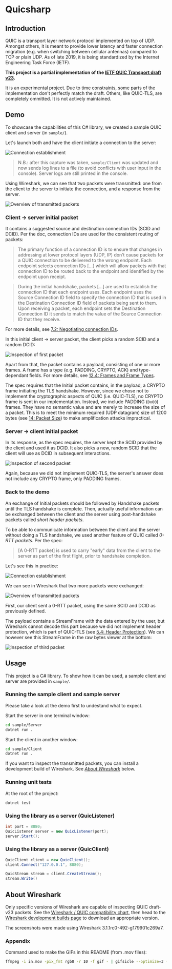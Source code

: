 # Quicsharp

## Introduction

QUIC is a transport layer network protocol implemented on top of UDP. Amongst others, it is meant to provide lower latency and faster connection migration (e.g. when switching between cellular antennas) compared to TCP or plain UDP. As of late 2019, it is being standardized by the Internet Engineering Task Force (IETF).

**This project is a partial implementation of the [IETF QUIC Transport draft v23](https://datatracker.ietf.org/doc/draft-ietf-quic-transport/23/).**

It is an experimental project. Due to time constraints, some parts of the implementation don't perfectly match the draft. Others, like QUIC-TLS, are completely ommitted. It is not actively maintained.

## Demo

To showcase the capabilities of this C# library, we created a sample QUIC client and server (in `sample/`).

Let's launch both and have the client initiate a connection to the server:

![Connection establishment](media/connection-establishment.gif)

> N.B.: after this capture was taken, `sample/Client` was updated and now sends log lines to a file (to avoid conflicts with user input in the console). Server logs are still printed in the console.

Using Wireshark, we can see that two packets were transmitted: one from the client to the server to initiate the connection, and a response from the server.

![Overview of transmitted packets](media/wireshark-overview-1.png)

### Client -> server initial packet

It contains a suggested source and destination connection IDs (SCID and DCID). Per the doc, connection IDs are used for the consistent routing of packets:

> The primary function of a connection ID is to ensure that changes in
> addressing at lower protocol layers (UDP, IP) don’t cause packets for
> a QUIC connection to be delivered to the wrong endpoint. Each
> endpoint selects connection IDs [...] which will allow packets with
> that connection ID to be routed back to the endpoint and identified
> by the endpoint upon receipt.

> During the initial handshake, packets [...] are
> used to establish the connection ID that each endpoint uses. Each
> endpoint uses the Source Connection ID field to specify the
> connection ID that is used in the Destination Connection ID field of
> packets being sent to them. Upon receiving a packet, each endpoint
> sets the Destination Connection ID it sends to match the value of the
> Source Connection ID that they receive.

For more details, see [7.2: Negotiating connection IDs](https://tools.ietf.org/html/draft-ietf-quic-transport-23#section-7.2).

In this initial client -> server packet, the client picks a random SCID and a random DCID:

![Inspection of first packet](media/wireshark-packet-1.png)

Apart from that, the packet contains a payload, consisting of one or more frames. A frame has a type (e.g. PADDING, CRYPTO, ACK) and type-dependant fields. For more details, see [12.4: Frames and Frame Types](https://tools.ietf.org/html/draft-ietf-quic-transport-23#section-12.4).

The spec requires that the Initial packet contains, in the payload, a CRYPTO frame initiating the TLS handshake. However, since we chose not to implement the cryptographic aspects of QUIC (i.e. QUIC-TLS), no CRYPTO frame is sent in our implementation. Instead, we include PADDING (`0x00`) frames. They have no semantic value and are merely to increase the size of a packet. This is to meet the minimum required (UDP datagram) size of 1200 bytes (see [14: Packet Size](https://tools.ietf.org/html/draft-ietf-quic-transport-23#section-14)) to make amplification attacks impractical.

### Server -> client initial packet

In its response, as the spec requires, the server kept the SCID provided by the client and used it as DCID.
It also picks a new, random SCID that the client will use as DCID in subsequent interactions.

![Inspection of second packet](media/wireshark-packet-2.png)

Again, because we did not implement QUIC-TLS, the server's answer does not include any CRYPTO frame, only PADDING frames.

### Back to the demo

An exchange of Initial packets should be followed by Handshake packets until the TLS handshake is complete. Then, actually useful information can be exchanged between the client and the server using post-handshake packets called _short header packets_.

To be able to communicate information between the client and the server without doing a TLS handshake, we used another feature of QUIC called _0-RTT packets_. Per the spec:

> [A 0-RTT packet] is used to carry "early"
> data from the client to the server as part of the first flight, prior
> to handshake completion.

Let's see this in practice:

![Connection establishment](media/0-RTT-exchange.gif)

We can see in Wireshark that two more packets were exchanged:

![Overview of transmitted packets](media/wireshark-overview-2.png)

First, our client sent a 0-RTT packet, using the same SCID and DCID as previously defined.

The payload contains a StreamFrame with the data entered by the user, but Wireshark cannot decode this part because we did not implement header protection, which is part of QUIC-TLS (see [5.4: Header Protection](https://tools.ietf.org/html/draft-ietf-quic-tls-23#section-5.4)). We can however see this StreamFrame in the raw bytes viewer at the bottom:

![Inspection of third packet](media/wireshark-packet-3.png)

## Usage

This project is a C# library. To show how it can be used, a sample client and server are provided in `sample/`.

### Running the sample client and sample server

Please take a look at the demo first to undestand what to expect.

Start the server in one terminal window:

```sh
cd sample/Server
dotnet run .
```

Start the client in another window:

```sh
cd sample/Client
dotnet run .
```

If you want to inspect the transmitted packets, you can install a development build of Wireshark. See _[About Wireshark](about-wireshark)_ below.

### Running unit tests

At the root of the project:

```sh
dotnet test
```

### Using the library as a server (QuicListener)

```csharp
int port = 8880;
QuicListener server = new QuicListener(port);
server.Start();
```

### Using the library as a server (QuicClient)

```csharp
QuicClient client = new QuicClient();
client.Connect("127.0.0.1", 8880);

QuicStream stream = client.CreateStream();
stream.Write()
```

## About Wireshark

Only specific versions of Wireshark are capable of inspecting QUIC draft-v23 packets.
See the [Wireshark / QUIC compatibility chart](https://github.com/quicwg/base-drafts/wiki/Tools#wireshark), then head to the [Wireshark development builds page](https://www.wireshark.org/download) to download an appropriate version.

The screenshots were made using Wireshark 3.1.1rc0-492-g179901c269a7.

### Appendix

Command used to make the GIFs in this README (from .mov files):

```sh
ffmpeg -i in.mov -pix_fmt rgb8 -r 10 -f gif - | gifsicle --optimize=3 --delay=8 | gifsicle "#0--2" -d400 "#-1" -O2 > out.gif
```
